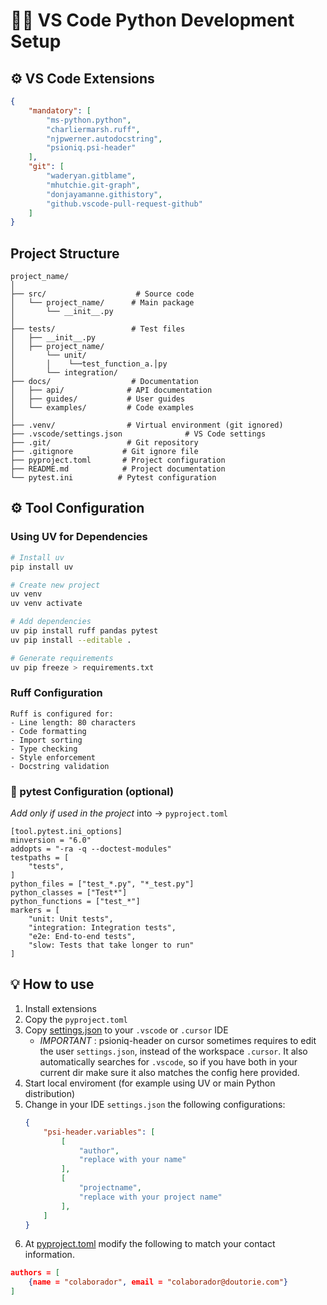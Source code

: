 #  📖🐍 VS Code Python  Development Setup

## ⚙️ VS Code Extensions

```json
{
    "mandatory": [
        "ms-python.python",
        "charliermarsh.ruff",
        "njpwerner.autodocstring",
        "psioniq.psi-header"
    ],
    "git": [
        "waderyan.gitblame",
        "mhutchie.git-graph",
        "donjayamanne.githistory",
        "github.vscode-pull-request-github"
    ]
}
```

## Project Structure

```
project_name/
│
├── src/                    # Source code
│   └── project_name/      # Main package
│       └── __init__.py
│
├── tests/                 # Test files
│   ├── __init__.py
│   ├── project_name/
│       └── unit/
│       │    └──test_function_a.│py            
│       └── integration/  
├── docs/                  # Documentation
│   ├── api/              # API documentation
│   ├── guides/           # User guides
│   └── examples/         # Code examples
│
├── .venv/                # Virtual environment (git ignored)
├── .vscode/settings.json              # VS Code settings
├── .git/                 # Git repository
├── .gitignore           # Git ignore file
├── pyproject.toml       # Project configuration
├── README.md            # Project documentation
└── pytest.ini          # Pytest configuration
```

## ⚙️ Tool Configuration

### Using UV for Dependencies

```bash
# Install uv
pip install uv

# Create new project
uv venv
uv venv activate

# Add dependencies
uv pip install ruff pandas pytest
uv pip install --editable .

# Generate requirements
uv pip freeze > requirements.txt
```


### Ruff Configuration
```
Ruff is configured for:
- Line length: 80 characters
- Code formatting
- Import sorting
- Type checking
- Style enforcement
- Docstring validation
```

### 🧪 pytest Configuration (optional)

*Add only if used in the project* into -> `pyproject.toml`

````
[tool.pytest.ini_options]
minversion = "6.0"
addopts = "-ra -q --doctest-modules"
testpaths = [
    "tests",
]
python_files = ["test_*.py", "*_test.py"]
python_classes = ["Test*"]
python_functions = ["test_*"]
markers = [
    "unit: Unit tests",
    "integration: Integration tests",
    "e2e: End-to-end tests",
    "slow: Tests that take longer to run"
]
````

## 💡 How to use

1. Install extensions
2. Copy the `pyproject.toml`
3. Copy [settings.json](settings.json) to your `.vscode` or `.cursor` IDE
    - *IMPORTANT* : psioniq-header on cursor sometimes requires to edit the user `settings.json`, instead of the workspace `.cursor`. It also automatically searches for `.vscode`, so if you have both in your current dir make sure it also matches the config here provided.
4. Start local enviroment (for example using UV or main Python distribution)
5. Change in your IDE `settings.json` the following configurations:
    ````json
    {
        "psi-header.variables": [
            [
                "author",
                "replace with your name"
            ],
            [
                "projectname",
                "replace with your project name"
            ],
        ]
    }
    ````
6. At [pyproject.toml](pyproject.toml) modify the following to match your contact information.
```json
authors = [
    {name = "colaborador", email = "colaborador@doutorie.com"}
]
```